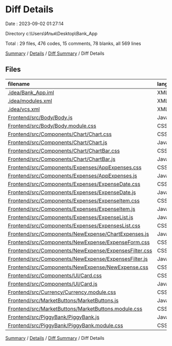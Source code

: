 # Diff Details

Date : 2023-09-02 01:27:14

Directory c:\\Users\\Илья\\Desktop\\Bank_App

Total : 29 files,  476 codes, 15 comments, 78 blanks, all 569 lines

[Summary](results.md) / [Details](details.md) / [Diff Summary](diff.md) / Diff Details

## Files
| filename | language | code | comment | blank | total |
| :--- | :--- | ---: | ---: | ---: | ---: |
| [.idea/Bank_App.iml](/.idea/Bank_App.iml) | XML | 9 | 0 | 0 | 9 |
| [.idea/modules.xml](/.idea/modules.xml) | XML | 8 | 0 | 0 | 8 |
| [.idea/vcs.xml](/.idea/vcs.xml) | XML | 6 | 0 | 0 | 6 |
| [Frontend/src/Body/Body.js](/Frontend/src/Body/Body.js) | JavaScript | 33 | 0 | 2 | 35 |
| [Frontend/src/Body/Body.module.css](/Frontend/src/Body/Body.module.css) | CSS | 7 | 0 | 1 | 8 |
| [Frontend/src/Components/Chart/Chart.css](/Frontend/src/Components/Chart/Chart.css) | CSS | 9 | 0 | 0 | 9 |
| [Frontend/src/Components/Chart/Chart.js](/Frontend/src/Components/Chart/Chart.js) | JavaScript | 20 | 0 | 4 | 24 |
| [Frontend/src/Components/Chart/ChartBar.css](/Frontend/src/Components/Chart/ChartBar.css) | CSS | 27 | 0 | 3 | 30 |
| [Frontend/src/Components/Chart/ChartBar.js](/Frontend/src/Components/Chart/ChartBar.js) | JavaScript | 20 | 0 | 5 | 25 |
| [Frontend/src/Components/Expenses/AppExpenses.css](/Frontend/src/Components/Expenses/AppExpenses.css) | CSS | 6 | 0 | 0 | 6 |
| [Frontend/src/Components/Expenses/AppExpenses.js](/Frontend/src/Components/Expenses/AppExpenses.js) | JavaScript | 27 | 0 | 12 | 39 |
| [Frontend/src/Components/Expenses/ExpenseDate.css](/Frontend/src/Components/Expenses/ExpenseDate.css) | CSS | 23 | 0 | 3 | 26 |
| [Frontend/src/Components/Expenses/ExpenseDate.js](/Frontend/src/Components/Expenses/ExpenseDate.js) | JavaScript | 14 | 0 | 1 | 15 |
| [Frontend/src/Components/Expenses/ExpenseItem.css](/Frontend/src/Components/Expenses/ExpenseItem.css) | CSS | 47 | 0 | 6 | 53 |
| [Frontend/src/Components/Expenses/ExpenseItem.js](/Frontend/src/Components/Expenses/ExpenseItem.js) | JavaScript | 18 | 0 | 4 | 22 |
| [Frontend/src/Components/Expenses/ExpenseList.js](/Frontend/src/Components/Expenses/ExpenseList.js) | JavaScript | 21 | 0 | 4 | 25 |
| [Frontend/src/Components/Expenses/ExpensesList.css](/Frontend/src/Components/Expenses/ExpensesList.css) | CSS | 10 | 2 | 1 | 13 |
| [Frontend/src/Components/NewExpense/ChartExpenses.js](/Frontend/src/Components/NewExpense/ChartExpenses.js) | JavaScript | 24 | 0 | 6 | 30 |
| [Frontend/src/Components/NewExpense/ExpenseForm.css](/Frontend/src/Components/NewExpense/ExpenseForm.css) | CSS | 23 | 0 | 5 | 28 |
| [Frontend/src/Components/NewExpense/ExpensesFilter.css](/Frontend/src/Components/NewExpense/ExpensesFilter.css) | CSS | 21 | 0 | 3 | 24 |
| [Frontend/src/Components/NewExpense/ExpensesFilter.js](/Frontend/src/Components/NewExpense/ExpensesFilter.js) | JavaScript | 21 | 0 | 5 | 26 |
| [Frontend/src/Components/NewExpense/NewExpense.css](/Frontend/src/Components/NewExpense/NewExpense.css) | CSS | 34 | 0 | 4 | 38 |
| [Frontend/src/Components/UI/Card.css](/Frontend/src/Components/UI/Card.css) | CSS | 5 | 0 | 2 | 7 |
| [Frontend/src/Components/UI/Card.js](/Frontend/src/Components/UI/Card.js) | JavaScript | 6 | 0 | 2 | 8 |
| [Frontend/src/Currency/Currency.module.css](/Frontend/src/Currency/Currency.module.css) | CSS | 1 | 0 | 0 | 1 |
| [Frontend/src/MarketButtons/MarketButtons.js](/Frontend/src/MarketButtons/MarketButtons.js) | JavaScript | -5 | 0 | 0 | -5 |
| [Frontend/src/MarketButtons/MarketButtons.module.css](/Frontend/src/MarketButtons/MarketButtons.module.css) | CSS | 0 | 0 | -3 | -3 |
| [Frontend/src/PiggyBank/PiggyBank.js](/Frontend/src/PiggyBank/PiggyBank.js) | JavaScript | 7 | 13 | 5 | 25 |
| [Frontend/src/PiggyBank/PiggyBank.module.css](/Frontend/src/PiggyBank/PiggyBank.module.css) | CSS | 34 | 0 | 3 | 37 |

[Summary](results.md) / [Details](details.md) / [Diff Summary](diff.md) / Diff Details